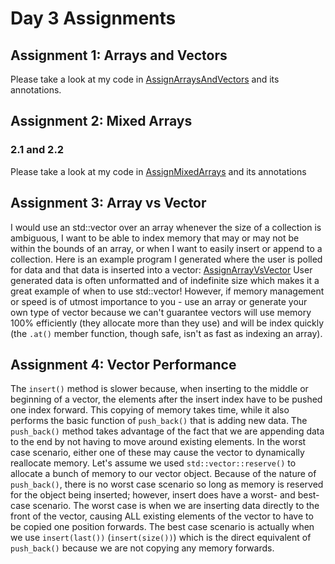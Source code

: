 # Day 3 Assignments

## Assignment 1: Arrays and Vectors
Please take a look at my code in [AssignArraysAndVectors](https://github.com/manoj-smoothstack/cpp_training/tree/main/Week1/Day3/AssignArraysAndVectors/) and its annotations.

## Assignment 2: Mixed Arrays
### 2.1 and 2.2
Please take a look at my code in [AssignMixedArrays](https://github.com/manoj-smoothstack/cpp_training/tree/main/Week1/Day3/AssignMixedArrays/) and its annotations

## Assignment 3: Array vs Vector
I would use an std::vector over an array whenever the size of a collection is ambiguous, I want to be able to index memory that may or may not be within the bounds of an array, or when I want to easily insert or append to a collection.
Here is an example program I generated where the user is polled for data and that data is inserted into a vector: [AssignArrayVsVector](https://github.com/manoj-smoothstack/cpp_training/tree/main/Week1/Day3/AssignArrayVsVector)
User generated data is often unformatted and of indefinite size which makes it a great example of when to use std::vector! However, if memory management or speed is of utmost importance to you - use an array or generate your own type of vector because we can't guarantee vectors will use memory 100% efficiently (they allocate more than they use) and will be index quickly (the `.at()` member function, though safe, isn't as fast as indexing an array).

## Assignment 4: Vector Performance
The `insert()` method is slower because, when inserting to the middle or beginning of a vector, the elements after the insert index have to be pushed one index forward. This copying of memory takes time, while it also performs the basic function of `push_back()` that is adding new data.
The `push_back()` method takes advantage of the fact that we are appending data to the end by not having to move around existing elements.
In the worst case scenario, either one of these may cause the vector to dynamically reallocate memory. Let's assume we used `std::vector::reserve()` to allocate a bunch of memory to our vector object.
Because of the nature of `push_back()`, there is no worst case scenario so long as memory is reserved for the object being inserted;
however, insert does have a worst- and best-case scenario. The worst case is when we are inserting data directly to the front of the vector, causing ALL existing elements of the vector to have to be copied one position forwards. The best case scenario is actually when we use `insert(last())` (`insert(size())`) which is the direct equivalent of `push_back()` because we are not copying any memory forwards.
